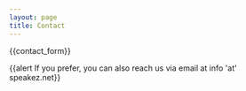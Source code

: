 ```yaml
---
layout: page
title: Contact
---
```


{{contact_form}}

{{alert If you prefer, you can also reach us via email at info 'at' speakez.net}}
